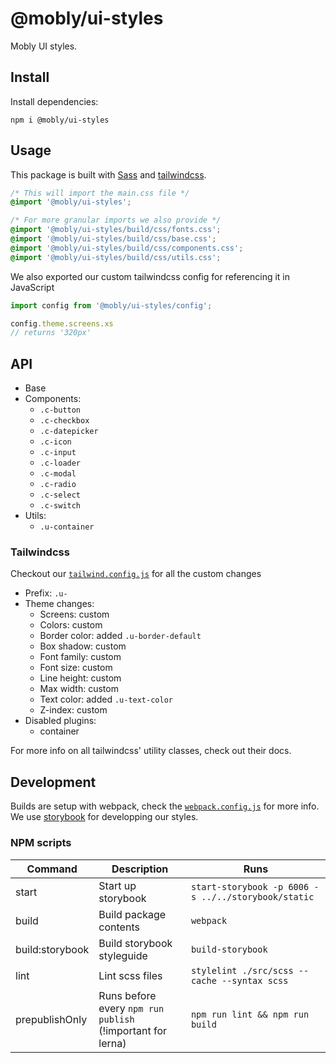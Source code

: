 # @mobly/ui-styles

Mobly UI styles.

## Install

Install dependencies:

```shell
npm i @mobly/ui-styles
```

## Usage

This package is built with [Sass](https://sass-lang.com/) and [tailwindcss](https://tailwindcss.com/).

```css
/* This will import the main.css file */
@import '@mobly/ui-styles';

/* For more granular imports we also provide */
@import '@mobly/ui-styles/build/css/fonts.css';
@import '@mobly/ui-styles/build/css/base.css';
@import '@mobly/ui-styles/build/css/components.css';
@import '@mobly/ui-styles/build/css/utils.css';
```

We also exported our custom tailwindcss config for referencing it in JavaScript

```javascript
import config from '@mobly/ui-styles/config';

config.theme.screens.xs
// returns '320px'
```

## API

* Base
* Components:
	* `.c-button`
	* `.c-checkbox`
	* `.c-datepicker`
	* `.c-icon`
	* `.c-input`
	* `.c-loader`
	* `.c-modal`
	* `.c-radio`
	* `.c-select`
	* `.c-switch`
* Utils:
	* `.u-container`

### Tailwindcss

Checkout our [`tailwind.config.js`](../../tailwind.config.js) for all the custom changes

* Prefix: `.u-`
* Theme changes:
	* Screens: custom
	* Colors: custom
	* Border color: added `.u-border-default`
	* Box shadow: custom
	* Font family: custom
	* Font size: custom
	* Line height: custom
	* Max width: custom
	* Text color: added `.u-text-color`
	* Z-index: custom
* Disabled plugins:
	* container

For more info on all tailwindcss' utility classes, check out their docs.

## Development

Builds are setup with webpack, check the [`webpack.config.js`](./webpack.config.js) for more info.  
We use [storybook](https://github.com/storybookjs/storybook) for developping our styles.

### NPM scripts

| Command         | Description                                                | Runs
| --------------- | ---------------------------------------------------------- | -----------
| start           | Start up storybook                                         | `start-storybook -p 6006 -s ../../storybook/static`
| build           | Build package contents                                     | `webpack`
| build:storybook | Build storybook styleguide                                 | `build-storybook`
| lint            | Lint scss files                                             | `stylelint ./src/scss --cache --syntax scss`
| prepublishOnly  | Runs before every `npm run publish` (!important for lerna) | `npm run lint && npm run build`

